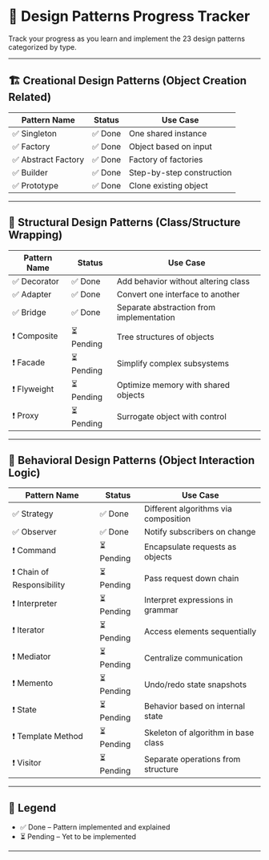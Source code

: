 # 📘 Design Patterns Progress Tracker

Track your progress as you learn and implement the 23 design patterns categorized by type.

---

## 🏗️ Creational Design Patterns (Object Creation Related)

| Pattern Name        | Status      | Use Case                             |
|---------------------|-------------|--------------------------------------|
| ✅ Singleton        | ✅ Done      | One shared instance                  |
| ✅ Factory          | ✅ Done      | Object based on input                |
| ✅ Abstract Factory | ✅ Done      | Factory of factories                 |
| ✅ Builder          | ✅ Done      | Step-by-step construction            |
| ✅ Prototype        | ✅ Done      | Clone existing object                |

---

## 🧱 Structural Design Patterns (Class/Structure Wrapping)

| Pattern Name       | Status      | Use Case                                        |
|--------------------|-------------|-------------------------------------------------|
| ✅ Decorator        | ✅ Done      | Add behavior without altering class            |
| ✅ Adapter          | ✅ Done      | Convert one interface to another               |
| ✅ Bridge           | ✅ Done      | Separate abstraction from implementation       |
| ❗ Composite        | ⏳ Pending   | Tree structures of objects                     |
| ❗ Facade           | ⏳ Pending   | Simplify complex subsystems                    |
| ❗ Flyweight        | ⏳ Pending   | Optimize memory with shared objects            |
| ❗ Proxy            | ⏳ Pending   | Surrogate object with control                  |

---

## 🤝 Behavioral Design Patterns (Object Interaction Logic)

| Pattern Name             | Status      | Use Case                                           |
|--------------------------|-------------|----------------------------------------------------|
| ✅ Strategy               | ✅ Done      | Different algorithms via composition               |
| ✅ Observer               | ✅ Done      | Notify subscribers on change                       |
| ❗ Command                | ⏳ Pending   | Encapsulate requests as objects                    |
| ❗ Chain of Responsibility| ⏳ Pending   | Pass request down chain                            |
| ❗ Interpreter            | ⏳ Pending   | Interpret expressions in grammar                   |
| ❗ Iterator               | ⏳ Pending   | Access elements sequentially                       |
| ❗ Mediator               | ⏳ Pending   | Centralize communication                           |
| ❗ Memento                | ⏳ Pending   | Undo/redo state snapshots                          |
| ❗ State                  | ⏳ Pending   | Behavior based on internal state                   |
| ❗ Template Method        | ⏳ Pending   | Skeleton of algorithm in base class                |
| ❗ Visitor                | ⏳ Pending   | Separate operations from structure                 |

---

## 📌 Legend
- ✅ Done – Pattern implemented and explained
- ⏳ Pending – Yet to be implemented

---
